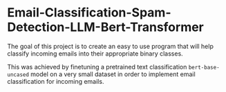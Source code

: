 # Email-Classification-Spam-Detection-LLM-Bert-Transformer

The goal of this project is to create an easy to use program that will help classify incoming emails into their appropriate binary classes.   

This was achieved by finetuning a pretrained text classification `bert-base-uncased` model on a very small dataset in order to implement email classification for incoming emails.